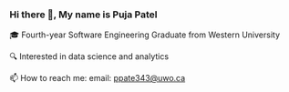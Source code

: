 ### Hi there 👋, My name is Puja Patel 

🎓 Fourth-year Software Engineering Graduate from Western University

🔍 Interested in data science and analytics

📫 How to reach me: email: ppate343@uwo.ca 

